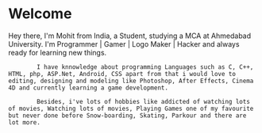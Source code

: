 Welcome
========

Hey there,
            I'm Mohit from India, a Student, studying a MCA at Ahmedabad University. I'm Programmer | Gamer | Logo Maker | Hacker and always ready for learning new things. 
            
            I have knnowledge about programming Languages such as C, C++, HTML, php, ASP.Net, Android, CSS apart from that i would love to editing, designing and modeling like Photoshop, After Effects, Cinema 4D and currently learning a game development.
            
            Besides, i've lots of hobbies like addicted of watching lots of movies, Watching lots of movies, Playing Games one of my favourite but never done before Snow-boarding, Skating, Parkour and there are lot more. 
